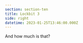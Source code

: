 ```yaml
---
section: section-ten
title: Lockbit 3
side: right
datetime: 2023-01-25T13:46:00.000Z
---
```

And how much is that?
